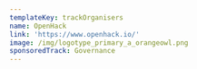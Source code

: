 ```yaml
---
templateKey: trackOrganisers
name: OpenHack
link: 'https://www.openhack.io/'
image: /img/logotype_primary_a_orangeowl.png
sponsoredTrack: Governance
---
```

